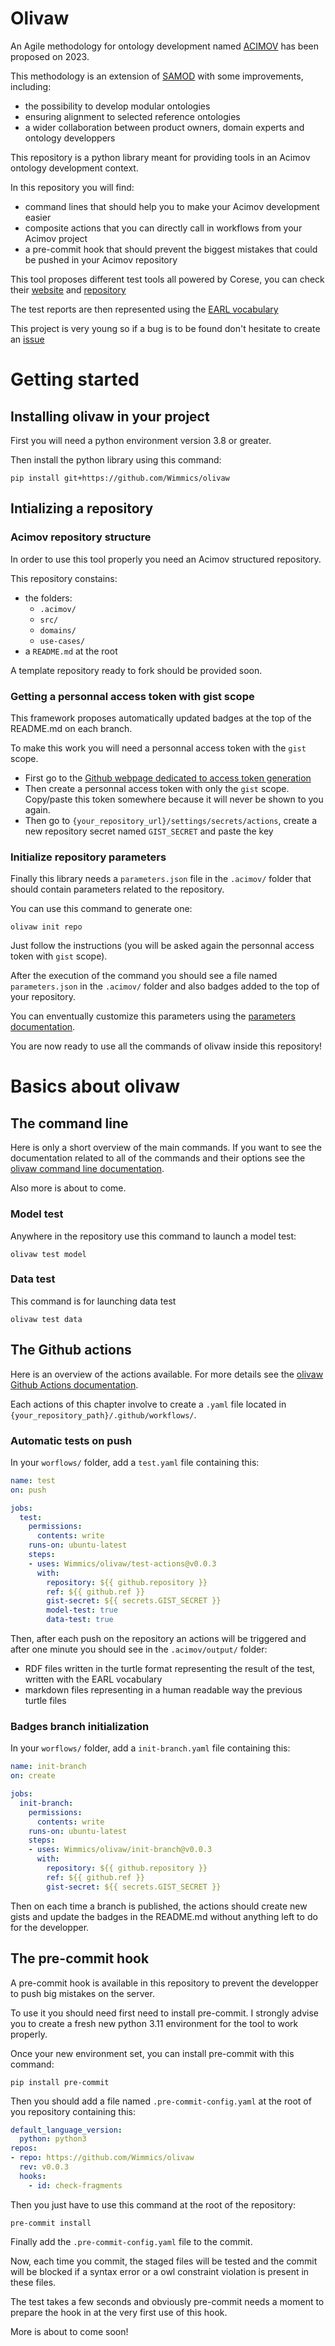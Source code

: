 # Olivaw

An Agile methodology for ontology development named [ACIMOV](https://www.emse.fr/~zimmermann/Papers/mk2023.pdf) has been proposed on 2023.

This methodology is an extension of [SAMOD](https://essepuntato.it/samod/) with some improvements, including:

* the possibility to develop modular ontologies
* ensuring alignment to selected reference ontologies
* a wider collaboration between product owners, domain experts and ontology developpers

This repository is a python library meant for providing tools in an Acimov ontology development context.

In this repository you will find:

* command lines that should help you to make your Acimov development easier
* composite actions that you can directly call in workflows from your Acimov project
* a pre-commit hook that should prevent the biggest mistakes that could be pushed in your Acimov repository

This tool proposes different test tools all powered by Corese, you can check their [website](https://project.inria.fr/corese/) and [repository](https://github.com/Wimmics/corese)

The test reports are then represented using the [EARL vocabulary](https://www.w3.org/TR/EARL10-Schema/)

This project is very young so if a bug is to be found don't hesitate to create an [issue](https://github.com/Wimmics/olivaw/issues)

# Getting started

## Installing olivaw in your project

First you will need a python environment version 3.8 or greater.

Then install the python library using this command:

```shell
pip install git+https://github.com/Wimmics/olivaw
```

## Intializing a repository

### Acimov repository structure

In order to use this tool properly you need an Acimov structured repository.

This repository constains:

* the folders:
  * `.acimov/`
  * `src/`
  * `domains/`
  * `use-cases/`
*  a `README.md` at the root

A template repository ready to fork should be provided soon.

### Getting a personnal access token with gist scope

This framework proposes automatically updated badges at the top of the README.md on each branch.

To make this work you will need a personnal access token with the `gist` scope.

* First go to the [Github webpage dedicated to access token generation](https://github.com/settings/tokens)
* Then create a personnal access token with only the `gist` scope. Copy/paste this token somewhere because it will never be shown to you again.
* Then go to `{your_repository_url}/settings/secrets/actions`, create a new repository secret named `GIST_SECRET` and paste the key

### Initialize repository parameters

Finally this library needs a `parameters.json` file in the `.acimov/` folder that should contain parameters related to the repository.

You can use this command to generate one:

```shell
olivaw init repo
```

Just follow the instructions (you will be asked again the personnal access token with `gist` scope).

After the execution of the command you should see a file named `parameters.json` in the `.acimov/` folder and also badges added to the top of your repository.

You can enventually customize this parameters using the [parameters documentation](./docs/parameters.md).

You are now ready to use all the commands of olivaw inside this repository!

# Basics about olivaw

## The command line

Here is only a short overview of the main commands. If you want to see the documentation related to all of the commands and their options see the [olivaw command line documentation](./docs/commands.md).

Also more is about to come.

### Model test

Anywhere in the repository use this command to launch a model test:

```shell
olivaw test model
```

### Data test

This command is for launching data test

```shell
olivaw test data
```

## The Github actions

Here is an overview of the actions available. For more details see the [olivaw Github Actions documentation](./docs/actions.md).

Each actions of this chapter involve to create a `.yaml` file located in `{your_repository_path}/.github/workflows/`.

### Automatic tests on push

In your `worflows/` folder, add a `test.yaml` file containing this:

```yaml
name: test
on: push

jobs:
  test:
    permissions:
      contents: write
    runs-on: ubuntu-latest
    steps:
    - uses: Wimmics/olivaw/test-actions@v0.0.3
      with:
        repository: ${{ github.repository }}
        ref: ${{ github.ref }}
        gist-secret: ${{ secrets.GIST_SECRET }}
        model-test: true
        data-test: true
```

Then, after each push on the repository an actions will be triggered and after one minute you should see in the `.acimov/output/` folder:

* RDF files written in the turtle format representing the result of the test, written with the EARL vocabulary
* markdown files representing in a human readable way the previous turtle files

### Badges branch initialization

In your `worflows/` folder, add a `init-branch.yaml` file containing this:

```yaml
name: init-branch
on: create

jobs:
  init-branch:
    permissions:
      contents: write
    runs-on: ubuntu-latest
    steps:
    - uses: Wimmics/olivaw/init-branch@v0.0.3
      with:
        repository: ${{ github.repository }}
        ref: ${{ github.ref }}
        gist-secret: ${{ secrets.GIST_SECRET }}
```

Then on each time a branch is published, the actions should create new gists and update the badges in the README.md without anything left to do for the developper.

## The pre-commit hook

A pre-commit hook is available in this repository to prevent the developper to push big mistakes on the server.

To use it you should need first need to install pre-commit. I strongly advise you to create a fresh new python 3.11 environment for the tool to work properly.

Once your new environment set, you can install pre-commit with this command:

```shell
pip install pre-commit
```

Then you should add a file named `.pre-commit-config.yaml` at the root of you repository containing this:

```yaml
default_language_version:
  python: python3
repos:
- repo: https://github.com/Wimmics/olivaw
  rev: v0.0.3
  hooks:
    - id: check-fragments
```

Then you just have to use this command at the root of the repository:

```shell
pre-commit install
```

Finally add the `.pre-commit-config.yaml` file to the commit.

Now, each time you commit, the staged files will be tested and the commit will be blocked if a syntax error or a owl constraint violation is present in these files.

The test takes a few seconds and obviously pre-commit needs a moment to prepare the hook in at the very first use of this hook.

More is about to come soon!
